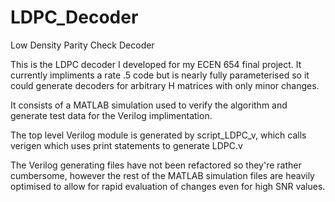 # LDPC_Decoder
Low Density Parity Check Decoder

This is the LDPC decoder I developed for my ECEN 654 final project. It currently impliments a rate .5 code but is nearly fully parameterised so it could generate decoders for arbitrary H matrices with only minor changes.  
  
It consists of a MATLAB simulation used to verify the algorithm and generate test data for the Verilog implimentation. 

The top level Verilog module is generated by script_LDPC_v, which calls verigen which uses print statements to generate LDPC.v
  
The Verilog generating files have not been refactored so they're rather cumbersome, however the rest of the MATLAB simulation files are heavily optimised to allow for rapid evaluation of changes even for high SNR values.

